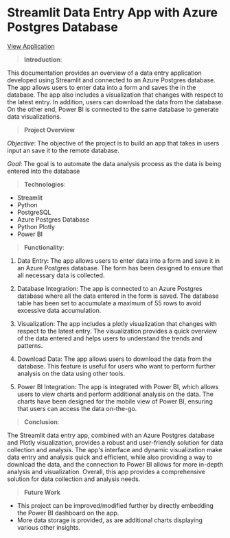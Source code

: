 # Streamlit Data Entry App with Azure Postgres Database

[View Application](https://telrich-streamlit-database-connection-test-db-test-cdg8zc.streamlit.app/)

>**Introduction**:

This documentation provides an overview of a data entry application developed using Streamlit and connected to an Azure Postgres database. 
The app allows users to enter data into a form and saves the in the database.
The app also includes a visualization that changes with respect to the latest entry. In addition, users can download the data from the database. On the other end, Power BI is connected to the same database to generate data visualizations.

>**Project Overview**

_Objective_: The objective of the project is to build an app that takes in users input an save it to the remote database.

_Goal_: The goal is to automate the data analysis process as the data is being entered into the database

>**Technologies**:

* Streamlit
* Python
* PostgreSQL
* Azure Postgres Database
* Python Plotly
* Power BI

>**Functionality**:

1. Data Entry: The app allows users to enter data into a form and save it in an Azure Postgres database. The form has been designed to ensure that all necessary data is collected.

2. Database Integration: The app is connected to an Azure Postgres database where all the data entered in the form is saved. The database table has been set to accumulate a maximum of 55 rows to avoid excessive data accumulation.

3. Visualization: The app includes a plotly visualization that changes with respect to the latest entry. The visualization provides a quick overview of the data entered and helps users to understand the trends and patterns.

4. Download Data: The app allows users to download the data from the database. This feature is useful for users who want to perform further analysis on the data using other tools.

5. Power BI Integration: The app is integrated with Power BI, which allows users to view charts and perform additional analysis on the data. The charts have been designed for the mobile view of Power BI, ensuring that users can access the data on-the-go.

> **Conclusion**:

The Streamlit data entry app, combined with an Azure Postgres database and Plotly visualization, provides a robust and user-friendly solution for data collection and analysis. The app's interface and dynamic visualization make data entry and analysis quick and efficient, while also providing a way to download the data, and the connection to Power BI allows for more in-depth analysis and visualization. Overall, this app provides a comprehensive solution for data collection and analysis needs.

> **Future Work**

* This project can be improved/modified further by directly embedding the Power BI dashboard on the app. 
* More data storage is provided, as are additional charts displaying various other insights.
    
